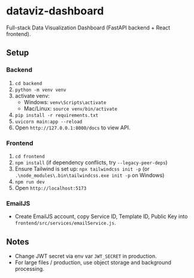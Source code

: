 # dataviz-dashboard

Full-stack Data Visualization Dashboard (FastAPI backend + React frontend).

## Setup

### Backend
1. `cd backend`
2. `python -m venv venv`
3. activate venv:
   - Windows: `venv\Scripts\activate`
   - Mac/Linux: `source venv/bin/activate`
4. `pip install -r requirements.txt`
5. `uvicorn main:app --reload`
6. Open `http://127.0.0.1:8000/docs` to view API.

### Frontend
1. `cd frontend`
2. `npm install` (if dependency conflicts, try `--legacy-peer-deps`)
3. Ensure Tailwind is set up: `npx tailwindcss init -p` (or `.\node_modules\.bin\tailwindcss.exe init -p` on Windows)
4. `npm run dev`
5. Open `http://localhost:5173`

### EmailJS
- Create EmailJS account, copy Service ID, Template ID, Public Key into `frontend/src/services/emailService.js`.

## Notes
- Change JWT secret via env var `JWT_SECRET` in production.
- For large files / production, use object storage and background processing.
